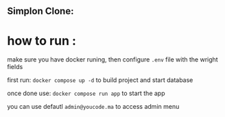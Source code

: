 ## Simplon Clone:

# how to run :


make sure you have docker runing, then configure `.env` file with the wright fields

first run: `docker compose up -d` to build project and start database

once done use: `docker compose run app` to start the app

you can use defautl `admin@youcode.ma` to access admin menu
